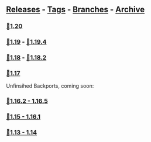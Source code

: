 ## [Releases](https://github.com/InfamousMusicify/Thermodynamic/releases/) - [Tags](https://github.com/InfamousMusicify/Thermodynamic/tags/) - [Branches](https://github.com/InfamousMusicify/Thermodynamic/branches) - [Archive](https://github.com/InfamousMusicify/Thermodynamic/releases/tag/Archive)     


### [🔗1.20](https://github.com/InfamousMusicify/Thermodynamic/releases/download/1.20/Thermodynamic_V2.4.2-1.20.zip)      

### [🔗1.19](https://github.com/InfamousMusicify/Thermodynamic/releases/download/1.5.19/Thermodynamic_V1.5.19.zip) - [🔗1.19.4](https://github.com/InfamousMusicify/Thermodynamic/releases/download/1.5.19/Thermodynamic_V1.5.19.zip)   

### [🔗1.18](https://github.com/InfamousMusicify/Thermodynamic/releases/download/Archive/Thermodynamic_V1.3.18.zip) - [🔗1.18.2](https://github.com/InfamousMusicify/Thermodynamic/releases/download/Archive/Thermodynamic_V1.3.18.zip)    

### [🔗1.17](https://github.com/InfamousMusicify/Thermodynamic/releases/download/Archive/Thermodynamic_V0.3.zip)   

Unfinsihed Backports, coming soon:
### [🔗1.16.2 - 1.16.5]()   

### [🔗1.15 - 1.16.1]()   

### [🔗1.13 - 1.14]()   

